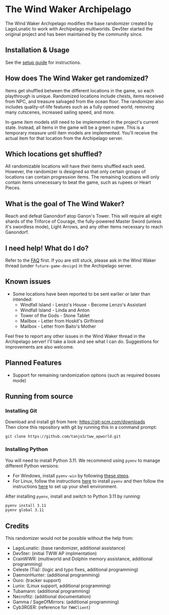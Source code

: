 # The Wind Waker Archipelago

The Wind Waker Archipelago modifies the base randomizer created by LagoLunatic to work with Archipelago multiworlds.
Dev5ter started the original project and has been maintained by the community since.

## Installation & Usage

See the [setup guide](https://github.com/tanjo3/tww_apworld/blob/master/docs/setup_en.md) for instructions.

## How does The Wind Waker get randomized?

Items get shuffled between the different locations in the game, so each playthrough is unique. Randomized locations
include chests, items received from NPC, and treasure salvaged from the ocean floor. The randomizer also includes
quality-of-life features such as a fully opened world, removing many cutscenes, increased sailing speed, and more.

In-game item models still need to be implemented in the project's current state. Instead, all items in the game will be
a green rupee. This is a temporary measure until item models are implemented. You'll receive the actual item for that
location from the Archipelago server.

## Which locations get shuffled?

All randomizable locations will have their items shuffled each seed. However, the randomizer is designed so that only
certain groups of locations can contain progression items. The remaining locations will only contain items unnecessary
to beat the game, such as rupees or Heart Pieces.

## What is the goal of The Wind Waker?

Reach and defeat Ganondorf atop Ganon's Tower. This will require all eight shards of the Triforce of Courage, the
fully-powered Master Sword (unless it's swordless mode), Light Arrows, and any other items necessary to reach Ganondorf.

## I need help! What do I do?

Refer to the [FAQ](https://lagolunatic.github.io/wwrando/faq/) first. If you are still stuck, please ask in the Wind
Waker thread (under `future-game-design`) in the Archipelago server.

## Known issues

- Some locations have been reported to be sent earlier or later than intended:
  - Windfall Island - Lenzo's House - Become Lenzo's Assistant
  - Windfall Island - Linda and Anton
  - Tower of the Gods - Stone Tablet
  - Mailbox - Letter from Hoskit's Girlfriend
  - Mailbox - Letter from Baito's Mother

Feel free to report any other issues in the Wind Waker thread in the Archipelago server! I'll take a look and see what I
can do. Suggestions for improvements are also welcome.

## Planned Features

- Support for remaining randomization options (such as required bosses mode)

## Running from source

### Installing Git

Download and install git from here: https://git-scm.com/downloads  
Then clone this repository with git by running this in a command prompt:

```
git clone https://github.com/tanjo3/tww_apworld.git
```

### Installing Python

You will need to install Python 3.11. We recommend using `pyenv` to manage different Python versions:

- For Windows, install `pyenv-win` by following
  [these steps](https://github.com/pyenv-win/pyenv-win?tab=readme-ov-file#quick-start).
- For Linux, follow the instructions [here](https://github.com/pyenv/pyenv?tab=readme-ov-file#automatic-installer) to
  install `pyenv` and then follow the instructions
  [here](https://github.com/pyenv/pyenv?tab=readme-ov-file#set-up-your-shell-environment-for-pyenv) to set up your shell
  environment.

After installing `pyenv`, install and switch to Python 3.11 by running:

```sh
pyenv install 3.11
pyenv global 3.11
```

## Credits

This randomizer would not be possible without the help from:

- LagoLunatic: (base randomizer, additional assistance)
- Dev5ter: (initial TWW AP implmentation)
- CrainWWR: (multiworld and Dolphin memory assistance, additional programming)
- Celeste (Tia): (logic and typo fixes, additional programming)
- DaemonHunter: (additional programming)
- Ouro: (tracker support)
- Lunix: (Linux support, additional programming)
- Tubamann: (additional programming)
- Necrofitz: (additional documentation)
- Gamma / SageOfMirrors: (additional programming)
- Cyb3RGER: (reference for `TWWClient`)
